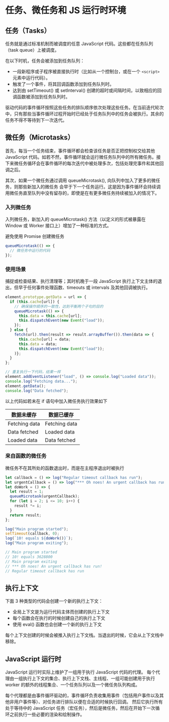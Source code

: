 # 任务、微任务和 JS 运行时环境

## 任务（Tasks）

任务就是通过标准机制而被调度的任意 JavaScript 代码。这些都在任务队列（task queue）上被调度。

在以下时机，任务会被添加到任务队列：

- 一段新程序或子程序被直接执行时（比如从一个控制台，或在一个 `<script>` 元素中运行代码）。
- 触发了一个事件，将其回调函数添加到任务队列时。
- 达到由 setTimeout() 或 setInterval() 创建的超时或间隔时间，以致相应的回调函数被添加到任务队列时。

驱动代码的事件循环按照这些任务的排队顺序依次处理这些任务。在当前迭代轮次中，只有那些当事件循环过程开始时已经处于任务队列中的任务会被执行。其余的任务不得不等待到下一次迭代。

## 微任务（Microtasks）

首先，每当一个任务结束，事件循环都会检查该任务是否正把控制权交给其他 JavaScript 代码。如若不然，事件循环就会运行微任务队列中的所有微任务。接下来微任务循环会在事件循环的每次迭代中被处理多次，包括处理完事件和其他回调之后。

其次，如果一个微任务通过调用 queueMicrotask(), 向队列中加入了更多的微任务，则那些新加入的微任务 会早于下一个任务运行。这是因为事件循环会持续调用微任务直至队列中没有留存的，即使是在有更多微任务持续被加入的情况下。

### 入列微任务

入列微任务，新加入的 queueMicrotask() 方法（以定义的形式被暴露在 Window 或 Worker 接口上）增加了一种标准的方式。

避免使用 Promise 创建微任务

```js
queueMicrotask(() => {
  // 微任务中运行的代码
});
```

### 使用场景

捕捉或检查结果、执行清理等；其时机晚于一段 JavaScript 执行上下文主体的退出，但早于任何事件处理函数、timeouts 或 intervals 及其他回调被执行。

```js
element.prototype.getData = url => {
  if (this.cache[url]) {
    // 确保操作顺序的一致性，达到平衡两个子句的目的
    queueMicrotask(() => {
      this.data = this.cache[url];
      this.dispatchEvent(new Event("load"));
    });
  } else {
    fetch(url).then(result => result.arrayBuffer()).then(data => {
      this.cache[url] = data;
      this.data = data;
      this.dispatchEvent(new Event("load"));
    )};
  }
};

// 重复执行一下代码，结果一样
element.addEventListener("load", () => console.log("Loaded data"));
console.log("Fetching data...");
element.getData();
console.log("Data fetched");
```

以上代码如若未在 if 语句中加入微任务执行效果如下

| 数据未缓存    | 数据已缓存    |
| ------------- | ------------- |
| Fetching data | Fetching data |
| Data fetched  | Loaded data   |
| Loaded data   | Data fetched  |

### 来自函数的微任务

微任务不在其所处的函数退出时，而是在主程序退出时被执行

```js
let callback = () => log("Regular timeout callback has run");
let urgentCallback = () => log("*** Oh noes! An urgent callback has run!");
let doWork = () => {
  let result = 1;
  queueMicrotask(urgentCallback);
  for (let i = 2; i <= 10; i++) {
    result *= i;
  }
  return result;
};

log("Main program started");
setTimeout(callback, 0);
log(`10! equals ${doWork()}`);
log("Main program exiting");

// Main program started
// 10! equals 3628800
// Main program exiting
// *** Oh noes! An urgent callback has run!
// Regular timeout callback has run
```

## 执行上下文

下面 3 种类型的代码会创建一个新的执行上下文：

- 全局上下文是为运行代码主体而创建的执行上下文
- 每个函数会在执行的时候创建自己的执行上下文
- 使用 eval() 函数也会创建一个新的执行上下文

每个上下文创建的时候会被推入执行上下文栈。当退出的时候，它会从上下文栈中移除。

## JavaScript 运行时

JavaScript 运行时实际上维护了一组用于执行 JavaScript 代码的代理。
每个代理由一组执行上下文的集合、执行上下文栈、主线程、一组可能创建用于执行 worker 的额外的线程集合、一个任务队列以及一个微任务队列构成。

每个代理都是由事件循环驱动的，事件循环负责收集用事件（包括用户事件以及其他非用户事件等）、对任务进行排队以便在合适的时候执行回调。
然后它执行所有处于等待中的 JavaScript 任务（宏任务），然后是微任务，然后在开始下一次循环之前执行一些必要的渲染和绘制操作。
